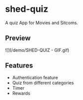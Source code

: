 # shed-quiz
 A quiz App for Movies and Sitcoms.
## Preview
![](/demo/SHED-QUIZ - GIF.gif)
## Features
- Authentication feature
- Quiz from different categories
- Timer
- Rewards